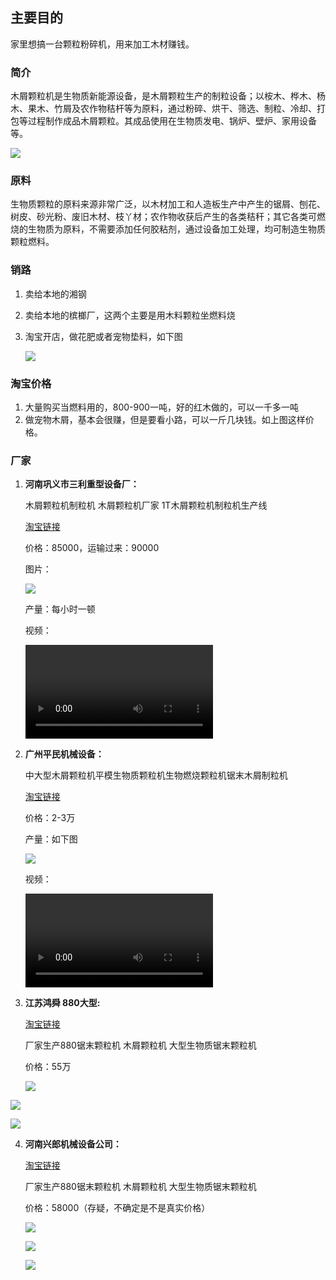 ## 主要目的

家里想搞一台颗粒粉碎机，用来加工木材赚钱。

###  简介

木屑颗粒机是生物质新能源设备，是木屑颗粒生产的制粒设备；以桉木、桦木、杨木、果木、竹屑及农作物秸杆等为原料，通过粉碎、烘干、筛选、制粒、冷却、打包等过程制作成品木屑颗粒。其成品使用在生物质发电、锅炉、壁炉、家用设备等。 

![](.\img\yongtu2.jpg)

### 原料

生物质颗粒的原料来源非常广泛，以木材加工和人造板生产中产生的锯屑、刨花、树皮、砂光粉、废旧木材、枝丫材；农作物收获后产生的各类秸秆；其它各类可燃烧的生物质为原料，不需要添加任何胶粘剂，通过设备加工处理，均可制造生物质颗粒燃料。 

### 销路

1. 卖给本地的湘钢

2. 卖给本地的槟榔厂，这两个主要是用木料颗粒坐燃料烧

3. 淘宝开店，做花肥或者宠物垫料，如下图

   ![](.\img\yongtu1.png)

### 淘宝价格

1. 大量购买当燃料用的，800-900一吨，好的红木做的，可以一千多一吨
2. 做宠物木屑，基本会很赚，但是要看小路，可以一斤几块钱。如上图这样价格。

### 厂家

1. **河南巩义市三利重型设备厂：**

   木屑颗粒机制粒机 木屑颗粒机厂家 1T木屑颗粒机制粒机生产线

   [淘宝链接](https://item.taobao.com/item.htm?id=559652230867&ali_refid=a3_430582_1006:1151363887:N:%E6%9C%A8%E5%B1%91%E9%A2%97%E7%B2%92%E6%9C%BA:e62e2366e712691947e38b2a928d4cf9&ali_trackid=1_e62e2366e712691947e38b2a928d4cf9&spm=a230r.1.14.1#detail)

   价格：85000，运输过来：90000

   图片：

   ![](.\img\gongyi1.jpg)

   产量：每小时一顿

   视频：

   <video src="video/gongyi1.mp4">

   <video src="video/gongyi2.mp4">

2. **广州平民机械设备：**

   中大型木屑颗粒机平模生物质颗粒机生物燃烧颗粒机锯末木屑制粒机

   [淘宝链接](https://item.taobao.com/item.htm?spm=a230r.1.14.16.28d3354eYPBcrG&id=546158615606&ns=1&abbucket=11#detail)

   价格：2-3万

   产量：如下图

   ![](./img/guangzhou2.png)

   视频：

   <video src="video/guangzhou1.mp4">

   <video src="video/guangzhou2.mp4">

3. **江苏鸿舜 880大型:**

   [淘宝链接](https://item.taobao.com/item.htm?spm=a230r.1.14.16.61de3493oBouWM&id=564949674497&ns=1&abbucket=11#detail)

   厂家生产880锯末颗粒机 木屑颗粒机 大型生物质锯末颗粒机

   价格：55万

   ![](./img/jiangsu1.png)

![](./img/jiangsu2.png)

![](./img/jiangsu3.png)

4. **河南兴郎机械设备公司：**

   [淘宝链接](https://item.taobao.com/item.htm?spm=a230r.1.14.21.46dc3493JP0BKJ&id=570377222777&ns=1&abbucket=11#detail)

   厂家生产880锯末颗粒机 木屑颗粒机 大型生物质锯末颗粒机

   价格：58000（存疑，不确定是不是真实价格）

   ![](./img/xinglang1.jpg)

   ![](./img/xinglang2.jpg)

   ![](./img/xinglang3.jpg)